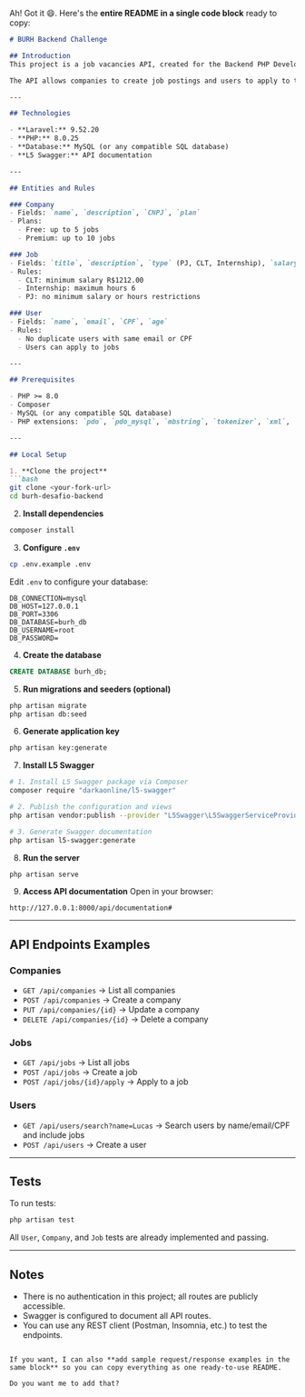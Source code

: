 Ah! Got it 😄. Here's the **entire README in a single code block** ready to copy:

````markdown
# BURH Backend Challenge

## Introduction
This project is a job vacancies API, created for the Backend PHP Developer challenge at [Burh].

The API allows companies to create job postings and users to apply to them.

---

## Technologies

- **Laravel:** 9.52.20  
- **PHP:** 8.0.25  
- **Database:** MySQL (or any compatible SQL database)  
- **L5 Swagger:** API documentation  

---

## Entities and Rules

### Company
- Fields: `name`, `description`, `CNPJ`, `plan`
- Plans:
  - Free: up to 5 jobs
  - Premium: up to 10 jobs

### Job
- Fields: `title`, `description`, `type` (PJ, CLT, Internship), `salary`, `hours`
- Rules:
  - CLT: minimum salary R$1212.00
  - Internship: maximum hours 6
  - PJ: no minimum salary or hours restrictions

### User
- Fields: `name`, `email`, `CPF`, `age`
- Rules:
  - No duplicate users with same email or CPF
  - Users can apply to jobs

---

## Prerequisites

- PHP >= 8.0  
- Composer  
- MySQL (or any compatible SQL database)  
- PHP extensions: `pdo`, `pdo_mysql`, `mbstring`, `tokenizer`, `xml`, `ctype`  

---

## Local Setup

1. **Clone the project**
```bash
git clone <your-fork-url>
cd burh-desafio-backend
````

2. **Install dependencies**

```bash
composer install
```

3. **Configure `.env`**

```bash
cp .env.example .env
```

Edit `.env` to configure your database:

```env
DB_CONNECTION=mysql
DB_HOST=127.0.0.1
DB_PORT=3306
DB_DATABASE=burh_db
DB_USERNAME=root
DB_PASSWORD=
```

4. **Create the database**

```sql
CREATE DATABASE burh_db;
```

5. **Run migrations and seeders (optional)**

```bash
php artisan migrate
php artisan db:seed
```

6. **Generate application key**

```bash
php artisan key:generate
```

7. **Install L5 Swagger**

```bash
# 1. Install L5 Swagger package via Composer
composer require "darkaonline/l5-swagger"

# 2. Publish the configuration and views
php artisan vendor:publish --provider "L5Swagger\L5SwaggerServiceProvider"

# 3. Generate Swagger documentation
php artisan l5-swagger:generate
```

8. **Run the server**

```bash
php artisan serve
```

9. **Access API documentation**
   Open in your browser:

```
http://127.0.0.1:8000/api/documentation#
```

---

## API Endpoints Examples

### Companies

* `GET /api/companies` → List all companies
* `POST /api/companies` → Create a company
* `PUT /api/companies/{id}` → Update a company
* `DELETE /api/companies/{id}` → Delete a company

### Jobs

* `GET /api/jobs` → List all jobs
* `POST /api/jobs` → Create a job
* `POST /api/jobs/{id}/apply` → Apply to a job

### Users

* `GET /api/users/search?name=Lucas` → Search users by name/email/CPF and include jobs
* `POST /api/users` → Create a user

---

## Tests

To run tests:

```bash
php artisan test
```

All `User`, `Company`, and `Job` tests are already implemented and passing.

---

## Notes

* There is no authentication in this project; all routes are publicly accessible.
* Swagger is configured to document all API routes.
* You can use any REST client (Postman, Insomnia, etc.) to test the endpoints.

```

If you want, I can also **add sample request/response examples in the same block** so you can copy everything as one ready-to-use README.  

Do you want me to add that?
```
